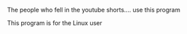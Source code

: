 The people who fell in the youtube shorts.... use this program 

This program is for the Linux user

